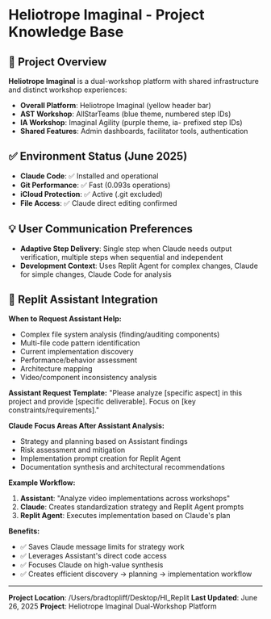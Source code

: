 # Heliotrope Imaginal - Project Knowledge Base

## 🎯 Project Overview

**Heliotrope Imaginal** is a dual-workshop platform with shared infrastructure and distinct workshop experiences:

- **Overall Platform**: Heliotrope Imaginal (yellow header bar)
- **AST Workshop**: AllStarTeams (blue theme, numbered step IDs)
- **IA Workshop**: Imaginal Agility (purple theme, ia- prefixed step IDs)
- **Shared Features**: Admin dashboards, facilitator tools, authentication

## ✅ Environment Status (June 2025)
- **Claude Code**: ✅ Installed and operational
- **Git Performance**: ✅ Fast (0.093s operations)
- **iCloud Protection**: ✅ Active (.git excluded)
- **File Access**: ✅ Claude direct editing confirmed

## 💡 User Communication Preferences
- **Adaptive Step Delivery**: Single step when Claude needs output verification, multiple steps when sequential and independent
- **Development Context**: Uses Replit Agent for complex changes, Claude for simple changes, Claude Code for analysis

## 🤖 Replit Assistant Integration

**When to Request Assistant Help:**
- Complex file system analysis (finding/auditing components)
- Multi-file code pattern identification  
- Current implementation discovery
- Performance/behavior assessment
- Architecture mapping
- Video/component inconsistency analysis

**Assistant Request Template:**
"Please analyze [specific aspect] in this project and provide [specific deliverable].
Focus on [key constraints/requirements]."

**Claude Focus Areas After Assistant Analysis:**
- Strategy and planning based on Assistant findings
- Risk assessment and mitigation  
- Implementation prompt creation for Replit Agent
- Documentation synthesis and architectural recommendations

**Example Workflow:**
1. **Assistant**: "Analyze video implementations across workshops"
2. **Claude**: Creates standardization strategy and Replit Agent prompts
3. **Replit Agent**: Executes implementation based on Claude's plan

**Benefits:**
- ✅ Saves Claude message limits for strategy work
- ✅ Leverages Assistant's direct code access
- ✅ Focuses Claude on high-value synthesis
- ✅ Creates efficient discovery → planning → implementation workflow

---

**Project Location**: /Users/bradtopliff/Desktop/HI_Replit
**Last Updated**: June 26, 2025
**Project**: Heliotrope Imaginal Dual-Workshop Platform
